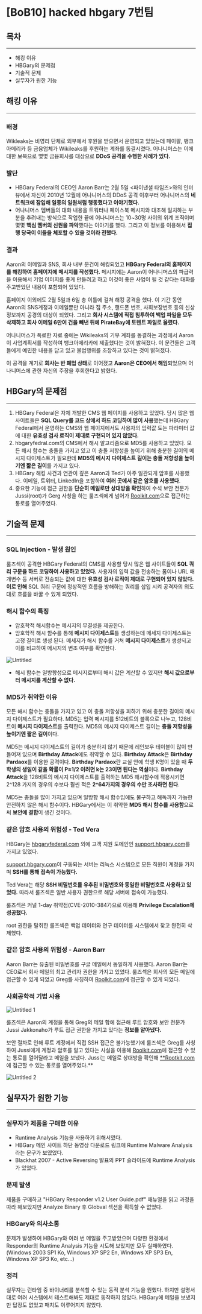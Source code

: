 # [BoB10] hacked hbgary 7번팀

## 목차

---

- 해킹 이유
- HBGary의 문제점
- 기술적 문제
- 실무자가 원한 기능

## 해킹 이유

---

### 배경

Wikleaks는 비영리 단체로 외부에서 후원을 받으면서 운영되고 있었는데 페이팔, 뱅크아메리카 등 금융업체가 Wikileaks를 후원하는 계좌를 동결시켰다. 어나니머스는 이에 대한 보복으로 몇몇 금융회사를 대상으로 **DDoS 공격을 수행한 사례가 있다.**

### 발단

- HBGary Federal의 CEO인 Aaron Barr는 2월 5일 <파이낸셜 타임즈>와의 인터뷰에서 자신이 2010년 12월에 어나니머스의 DDoS 공격 이후부터 어나니머스의 **네트워크에 잠입해 일종의 일원처럼 행동했다고 이야기했다.**
- 어나니머스 멤버들의 대화 내용을 트워터나 페이스북 메시지와 대조해 일치하는 부분을 추려내는 방식으로 작업한 끝에 어나니머스는 10~30명 사이의 위계 조직이며 몇몇 **핵심 멤버의 신원을 파악**했다는 이야기를 했다. 그리고 이 정보를 이용해서 **집행 당국이 이들을 체포할 수 있을 것이라 전했다.**

### 결과

Aaron의 이메일과 SNS, 회사 내부 문건이 해킹되었고 **HBGary Federal의 홈페이지를 해킹하여 홈페이지에 메시지를 작성했다.** 메시지에는 Aaron이 어나니머스의 파급력을 이용해서 기업 이미지를 좋게 만들려고 하고 이것이 좋은 사업이 될 것 같다는 대화를 주고받았던 내용이 포함되어 있었다.

홈페이지 이외에도 2월 5일과 6일 총 이틀에 걸쳐 해킹 공격을 했다. 이 기간 동안 Aaron의 SNS계정과 이메일뿐만 아니라 집 주소, 핸드폰 번호, 사회보장번호 등의 신상정보까지 공경의 대상이 되었다. 그리고 **회사 시스템에 직접 침투하여 백업 파일을 모두 삭제하고 회사 이메일 6만여 건을 빼낸 뒤에 PirateBay에 토렌트 파일로 올렸다.** 

어나니머스가 폭로한 자료 중에는 Wikileaks의 기부 계좌를 동결하는 과정에서 Aaron이 사업계획서를 작성하여 뱅크아메리카에 제출했다는 것이 밝혀졌다. 이 문건들은 고객들에게 예민한 내용을 담고 있고 불법행위를 조장하고 있다는 것이 밝혀졌다.

이 공격을 계기로 **회사는 반 폐업 상태**로 이어졌고 **Aaron은 CEO에서 해임**되었으며 어나니머스에 관한 자신의 주장을 후회한다고 밝혔다.

## HBGary의 문제점

---

1. HBGary Federal은 자체 개발한 CMS 웹 페이지를 사용하고 있었다. 당시 많은 웹 사이트들은 **SQL Query를 코드 상에서 하드 코딩하여 많이 사용**했는데 HBGary Federal에서 운영하는 CMS와 웹 페이지에서도 사용자의 입력값 도는 파라미터 값에 대한 **유효성 검사 로직이 제대로 구현되어 있지 않았다.**
2. hbgaryfedral.com의 CMS에서 해시 알고리즘으로 MD5를 사용하고 있었다. 모든 해시 함수는 충돌을 가지고 있고 이 충돌 저항성을 높이기 위해 충분한 길이의 메시지 다이제스트가 필요한데 **MD5의 메시지 다이제스트 길이는 충돌 저항성을 높이기엔 짧은 길이**를 가지고 있다.
3. HBGary 해킹 사건과 연관이 깊은 Aaron과 Ted가 아주 일관되게 암호를 사용했다. 이메일, 트위터, LinkedIn을 포함하여 **여러 곳에서 같은 암호를 사용했다**. 
4. 중요한 기능에 접근 권한을 **단순히 메일로만 상대방을 확인**하여 수석 보안 전문가 Jussi(root)가 Gerg 사칭을 하는 룰즈섹에게 넘어가 [Roolkit.com](http://roolkit.com)으로 접근하는 통로를 열어주었다.

## 기술적 문제

---

### SQL Injection - 발생 원인

룰즈섹이 공격한 HBGary Federal의 CMS를 사용할 당시 많은 웹 사이트들이 **SQL 쿼리 구문을 하드 코딩하여 사용하고 있었다.** 사용자의 입력 값을 전송하는 폼이나 URL 매개변수 등 서버로 전송되는 값에 대한 **유효성 검사 로직이 제대로 구현되어 있지 않았다. 이로 인해** SQL 쿼리 구문에 정상적인 흐름을 방해하는 쿼리를 삽입 시켜 공격자의 의도대로 흐름을 바꿀 수 있게 되었다.

### 해시 함수의 특징

- 암호학적 해시함수는 메시지의 무결성을 제공한다.
- 암호학적 해시 함수를 통해 **메시지 다이제스트**틀 생성하는데 메세지 다이제스트는 고정 길이로 생성 된다. 메세지가 해시 함수를 거쳐 **메시지 다이제스트**가 생성되고 이를 비교하여 메시지의 변조 여부를 확인한다.

![Untitled](https://user-images.githubusercontent.com/46211268/126792222-febc4845-acb4-4939-9793-c9f9da7f7f84.png)

- 해시 함수는 일방향성으로 메시지로부터 해시 값은 계산할 수 있지만 **해시 값으로부터 메시지를 계산할 수 없다.**

### MD5가 취약한 이유

모든 해시 함수는 충돌을 가지고 있고 이 충돌 저항성을 피하기 위해 충분한 길이의 메시지 다이제스트가 필요하다. MD5는 입력 메시지를 512비트의 블록으로 나누고, 128비트이 **메시지 다이제스트**를 출력한다. MD5의 메시지 다이제스트 길이는 **충돌 저항성을 높이기엔 짧은 길이**이다.

MD5는 메시지 다이제스트의 길이가 충분하지 않기 때문에 레인보우 테이블이 많이 만들어져 있으며 **Birthday Attack**에도 취약할 수 있다. **Birthday Attack**은 **Birthday Pardaox**를 이용한 공격이다. **Birthday Pardaox**란 교실 안에 학생 K명이 있을 때 **두 학생의 생일이 같을 확률이 P≥1/2 이려면 k는 23이면 된다는 역설**이다. **Birthday Attack**을 128비트의 메시지 다이제스트를 출력하는 MD5 해시함수에 적용시키면 2^128 가지의 경우의 수보다 훨씬 적은 **2^64가지의 경우의 수만 조사하면 된다**. 

MD5는 충돌을 많이 가지고 있으며 일방향 해시 함수임에도 불구하고 해독까지 가능한 안전하지 않은 해시 함수이다. HBGary에서는 이 취약한 **MD5 해시 함수를 사용함**으로써 **보안에 결함**이 생긴 것이다.

### 같은 암호 사용의 위험성 - Ted Vera

HBGary는 [hbgaryfederal.com](http://hbgrayfederal.com)  외에 고객 지원 도메인인 [support.hbgary.com](http://support.hbgary.com)를 가지고 있었다.

[support.hbgary.com](http://support.hbgary.com)이 구동되는 서버는 리눅스 시스템으로 모든 직원이 계정을 가지며 **SSH를 통해 접속이 가능했다.**

Ted Vera는 해당 **SSH 비밀번호를 유추된 비밀번호와 동일한 비밀번호로 사용하고 있었다.** 따라서 룰즈섹은 일반 사용자 권한으로 해당 서버에 접속이 가능했다.

룰즈섹은 커널 1-day 취약점(CVE-2010-3847)으로 이용해 **Privilege Escalation에 성공했다.**

root 권한을 탈취한 룰즈섹은 백업 데이터와 연구 데이터를 시스템에서 찾고 완전히 삭제했다.

### 같은 암호 사용의 위험성 - Aaron Barr

Aaron Barr는 유출된 비밀번호를 구글 메일에서 동일하게 사용했다. Aaron Barr는 CEO로서 회사 메일의 최고 관리자 권한을 가지고 있었다. 룰즈섹은 회사의 모든 메일에 접근할 수 있게 되었고 Greg를 사칭하여 [Roolkit.com](http://roolkit.com)에 접근할 수 있게 되었다.

### 사회공학적 기법 사용

![Untitled 1](https://user-images.githubusercontent.com/46211268/126792276-23ad725e-96f1-4138-aff5-4492dbd4f135.png)

룰즈섹은 Aaron의 계정을 통해 Greg의 메일 함에 접근해 루트 암호와 보안 전문가 Jussi Jakkonaho가 루트 접근 권한을 가지고 있다는 **정보를 알아냈다.**

보안 절차로 인해 루트 계정에서 직접 SSH 접근은 불가능했기에 
룰즈섹은 Greg를 사칭하여 Jussi에게 계정과 암호를 알고 있다는 사실을 이용해 [Roolkit.com](http://roolki.com)에 접근할 수 있는 통로를 열어달라고 메일을 보냈다. Jussi는 메일로 상대방을 확인해 [**Rootkit.com](http://rootkit.com)에 접근할 수 있는 통로를 열어주었다.**

![Untitled 2](https://user-images.githubusercontent.com/46211268/126792306-2de213fb-d11b-4aed-bd40-7a09771889cc.png)

## 실무자가 원한 기능

---

### 실무자가 제품을 구매한 이유

- Runtime Analysis 기능을 사용하기 위해서였다.
- HBGary 메인 사이트 하단 동영상 다운로드 링크에 Runtime Malware Analysis라는 문구가 보였었다.
- Blackhat 2007 - Active Reversing 발표의 PPT 슬라이드에 Runtime Analysis가 있었다.

### 문제 발생

제품을 구매하고 "HBGary Responder v1.2 User Guide.pdf" 매뉴얼을 읽고 과정을 따라 해보았지만 Analyze Binary 후 Globval 섹션을 획득할 수 없었다.

### HBGary와 의사소통

문제가 발생하여 HBGary와 여러 번 메일을 주고받았으며 다양한 환경에서 Responder의 Runtime Analysis  기능을 시도해 보았지만 모두 실패하였다. (Windows 2003 SP1 Ko, Windows XP SP2 En, Windows XP SP3 En, Windows XP SP3 Ko, etc...)

### 정리

실무자는 런타임 중 바이너리를 분석할 수 있는 동적 분석 기능을 원했다. 하지만 설명서대로 여러 시스템에서 테스트해봐도 제대로 동작하지 않았다. HBGary에 메일을 보냈지만 답장도 없었고 패치도 이루어지지 않았다.

